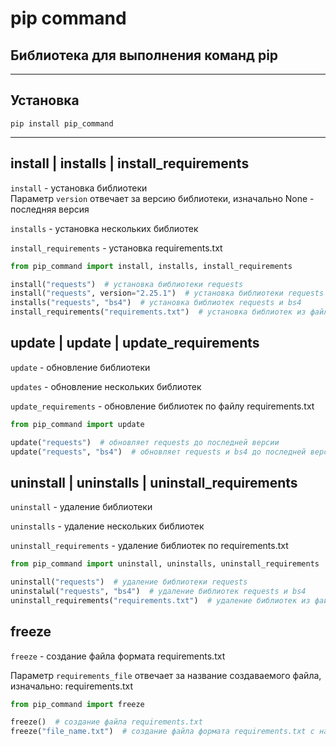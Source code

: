 <h1>pip command</h1>
<h2>Библиотека для выполнения команд pip</h2>

***
<h2>Установка</h2>

    pip install pip_command
***


<h2>install | installs | install_requirements</h2>

<code>install</code> - установка библиотеки<br>
Параметр <code>version</code> отвечает за версию библиотеки, изначально None - последняя версия

<code>installs</code> - установка нескольких библиотек

<code>install_requirements</code> - установка requirements.txt


```python
from pip_command import install, installs, install_requirements

install("requests")  # установка библиотеки requests
install("requests", version="2.25.1")  # установка библиотеки requests версии 2.25.1
installs("requests", "bs4")  # установка библиотек requests и bs4
install_requirements("requirements.txt")  # установка библиотек из файла requirements.txt
```

<h2>update | update | update_requirements</h2>

<code>update</code> - обновление библиотеки 

<code>updates</code> - обновление нескольких библиотек

<code>update_requirements</code> - обновление библиотек по файлу requirements.txt

```python
from pip_command import update

update("requests")  # обновляет requests до последней версии
update("requests", "bs4")  # обновляет requests и bs4 до последней версии
```

<h2>uninstall | uninstalls | uninstall_requirements</h2>

<code>uninstall</code> - удаление библиотеки

<code>uninstalls</code> - удаление нескольких библиотек

<code>uninstall_requirements</code> - удаление библиотек по requirements.txt


```python
from pip_command import uninstall, uninstalls, uninstall_requirements

uninstall("requests")  # удаление библиотеки requests
uninstalыl("requests", "bs4")  # удаление библиотек requests и bs4
uninstall_requirements("requirements.txt")  # удаление библиотек из файла requirements.txt
```

<h2>freeze</h2>

<code>freeze</code> - создание файла формата requirements.txt
  
Параметр <code>requirements_file</code> отвечает за название создаваемого файла, изначально:  requirements.txt

```python
from pip_command import freeze

freeze()  # создание файла requirements.txt
freeze("file_name.txt")  # создание файла формата requirements.txt с названием file_name.txt
```